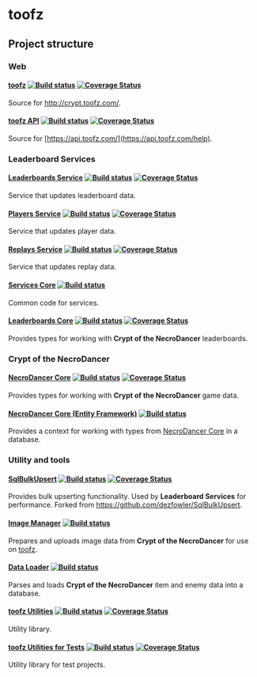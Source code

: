 # toofz

## Project structure

### Web

#### [toofz](https://github.com/leonard-thieu/toofz-necrodancer-webclient) [![Build status](https://ci.appveyor.com/api/projects/status/83e8eikypiri2lhi/branch/master?svg=true)](https://ci.appveyor.com/project/leonard-thieu/toofz-necrodancer-webclient/branch/master) [![Coverage Status](https://coveralls.io/repos/github/leonard-thieu/toofz-necrodancer-webclient/badge.svg?branch=master)](https://coveralls.io/github/leonard-thieu/toofz-necrodancer-webclient?branch=master)

Source for http://crypt.toofz.com/.

#### [toofz API](https://github.com/leonard-thieu/api.toofz.com) [![Build status](https://ci.appveyor.com/api/projects/status/2en9f6hcf72ujm9y/branch/master?svg=true)](https://ci.appveyor.com/project/leonard-thieu/toofz-necrodancer-web-api/branch/master) [![Coverage Status](https://coveralls.io/repos/github/leonard-thieu/toofz-necrodancer-web-api/badge.svg?branch=master)](https://coveralls.io/github/leonard-thieu/toofz-necrodancer-web-api?branch=master)

Source for [https://api.toofz.com/](https://api.toofz.com/help).

### Leaderboard Services

#### [Leaderboards Service](https://github.com/leonard-thieu/leaderboards-service) [![Build status](https://ci.appveyor.com/api/projects/status/77fd6okl8bc2ulkb/branch/master?svg=true)](https://ci.appveyor.com/project/leonard-thieu/leaderboards-service/branch/master) [![Coverage Status](https://coveralls.io/repos/github/leonard-thieu/leaderboards-service/badge.svg?branch=master)](https://coveralls.io/github/leonard-thieu/leaderboards-service?branch=master)

Service that updates leaderboard data.

#### [Players Service](https://github.com/leonard-thieu/players-service) [![Build status](https://ci.appveyor.com/api/projects/status/3udoy27b6tetostp/branch/master?svg=true)](https://ci.appveyor.com/project/leonard-thieu/players-service/branch/master) [![Coverage Status](https://coveralls.io/repos/github/leonard-thieu/players-service/badge.svg?branch=master)](https://coveralls.io/github/leonard-thieu/players-service?branch=master)

Service that updates player data.

#### [Replays Service](https://github.com/leonard-thieu/replays-service) [![Build status](https://ci.appveyor.com/api/projects/status/xeoko709p63qf3jb/branch/master?svg=true)](https://ci.appveyor.com/project/leonard-thieu/replays-service/branch/master) [![Coverage Status](https://coveralls.io/repos/github/leonard-thieu/replays-service/badge.svg?branch=master)](https://coveralls.io/github/leonard-thieu/replays-service?branch=master)

Service that updates replay data.

#### [Services Core](https://github.com/leonard-thieu/toofz-necrodancer-leaderboards-services-common) [![Build status](https://ci.appveyor.com/api/projects/status/ra5o1lcdc1hh3e29?svg=true)](https://ci.appveyor.com/project/leonard-thieu/toofz-necrodancer-leaderboards-services-common)

Common code for services.

#### [Leaderboards Core](https://github.com/leonard-thieu/toofz-necrodancer-leaderboards) [![Build status](https://ci.appveyor.com/api/projects/status/fhfu870220jgfm3l/branch/master?svg=true)](https://ci.appveyor.com/project/leonard-thieu/toofz-necrodancer-leaderboards/branch/master) [![Coverage Status](https://coveralls.io/repos/github/leonard-thieu/toofz-necrodancer-leaderboards/badge.svg?branch=master)](https://coveralls.io/github/leonard-thieu/toofz-necrodancer-leaderboards?branch=master)

Provides types for working with **Crypt of the NecroDancer** leaderboards.

### Crypt of the NecroDancer

#### [NecroDancer Core](https://github.com/leonard-thieu/toofz-necrodancer-core) [![Build status](https://ci.appveyor.com/api/projects/status/de1vj801al1krlfa/branch/master?svg=true)](https://ci.appveyor.com/project/leonard-thieu/toofz-necrodancer-core/branch/master) [![Coverage Status](https://coveralls.io/repos/github/leonard-thieu/toofz-necrodancer-core/badge.svg?branch=master)](https://coveralls.io/github/leonard-thieu/toofz-necrodancer-core?branch=master)

Provides types for working with **Crypt of the NecroDancer** game data.

#### [NecroDancer Core (Entity Framework)](https://github.com/leonard-thieu/toofz-necrodancer-entityframework) [![Build status](https://ci.appveyor.com/api/projects/status/cowbksjnikl2928m/branch/master?svg=true)](https://ci.appveyor.com/project/leonard-thieu/toofz-necrodancer-entityframework/branch/master)

Provides a context for working with types from [NecroDancer Core](https://github.com/leonard-thieu/toofz-necrodancer-core) in a database.

### Utility and tools

#### [SqlBulkUpsert](https://github.com/leonard-thieu/SqlBulkUpsert) [![Build status](https://ci.appveyor.com/api/projects/status/q0r7259k9i1pky06/branch/master?svg=true)](https://ci.appveyor.com/project/leonard-thieu/sqlbulkupsert/branch/master) [![Coverage Status](https://coveralls.io/repos/github/leonard-thieu/SqlBulkUpsert/badge.svg?branch=master)](https://coveralls.io/github/leonard-thieu/SqlBulkUpsert?branch=master)

Provides bulk upserting functionality. Used by **Leaderboard Services** for performance. Forked from https://github.com/dezfowler/SqlBulkUpsert.

#### [Image Manager](https://github.com/leonard-thieu/toofz-necrodancer-imagemanager) [![Build status](https://ci.appveyor.com/api/projects/status/7o5ymk33junl322j/branch/master?svg=true)](https://ci.appveyor.com/project/leonard-thieu/toofz-necrodancer-imagemanager/branch/master)

Prepares and uploads image data from **Crypt of the NecroDancer** for use on [toofz](https://github.com/leonard-thieu/toofz-necrodancer-webclient).

#### [Data Loader](https://github.com/leonard-thieu/toofz-necrodancer-loaddata) [![Build status](https://ci.appveyor.com/api/projects/status/gpnh3cbvi2224wyh/branch/master?svg=true)](https://ci.appveyor.com/project/leonard-thieu/toofz-necrodancer-loaddata/branch/master)

Parses and loads **Crypt of the NecroDancer** item and enemy data into a database.

#### [toofz Utilities](https://github.com/leonard-thieu/toofz) [![Build status](https://ci.appveyor.com/api/projects/status/b2w3cuq05d3udp00/branch/master?svg=true)](https://ci.appveyor.com/project/leonard-thieu/toofz/branch/master) [![Coverage Status](https://coveralls.io/repos/github/leonard-thieu/toofz/badge.svg?branch=master)](https://coveralls.io/github/leonard-thieu/toofz?branch=master)

Utility library.

#### [toofz Utilities for Tests](https://github.com/leonard-thieu/toofz-testsshared) [![Build status](https://ci.appveyor.com/api/projects/status/5mrvq3c9shjkisgs/branch/master?svg=true)](https://ci.appveyor.com/project/leonard-thieu/toofz-testsshared/branch/master) [![Coverage Status](https://coveralls.io/repos/github/leonard-thieu/toofz-testsshared/badge.svg?branch=master)](https://coveralls.io/github/leonard-thieu/toofz-testsshared?branch=master)

Utility library for test projects.

